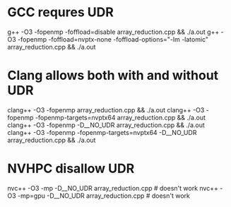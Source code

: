 # GCC requres UDR
g++ -O3 -fopenmp -foffload=disable array_reduction.cpp && ./a.out
g++ -O3 -fopenmp -foffload=nvptx-none -foffload-options="-lm -latomic" array_reduction.cpp && ./a.out

# Clang allows both with and without UDR
clang++ -O3 -fopenmp array_reduction.cpp && ./a.out
clang++ -O3 -fopenmp -fopenmp-targets=nvptx64 array_reduction.cpp && ./a.out
clang++ -O3 -fopenmp -D__NO_UDR array_reduction.cpp && ./a.out
clang++ -O3 -fopenmp -fopenmp-targets=nvptx64 -D__NO_UDR array_reduction.cpp && ./a.out

# NVHPC disallow UDR
nvc++  -O3 -mp -D__NO_UDR array_reduction.cpp # doesn't work
nvc++  -O3 -mp=gpu -D__NO_UDR array_reduction.cpp # doesn't work
